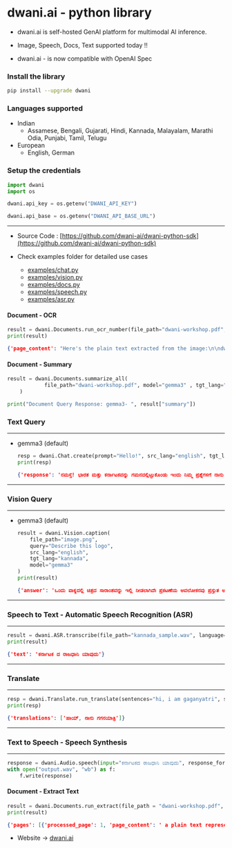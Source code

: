 # dwani.ai - python library

- dwani.ai is self-hosted GenAI platform for multimodal AI inference.

- Image, Speech, Docs, Text supported today !!

- dwani.ai - is now compatible with OpenAI Spec

### Install the library
```bash
pip install --upgrade dwani
```

### Languages supported
- Indian
  - Assamese, Bengali, Gujarati, Hindi, Kannada, Malayalam, Marathi Odia, Punjabi, Tamil, Telugu
- European
  - English, German

### Setup the credentials
```python
import dwani
import os

dwani.api_key = os.getenv("DWANI_API_KEY")

dwani.api_base = os.getenv("DWANI_API_BASE_URL")
```


---

- Source Code : [https://github.com/dwani-ai/dwani-python-sdk](https://github.com/dwani-ai/dwani-python-sdk)
- Check examples folder for detailed use cases 

  - [examples/chat.py](examples/chat.py)
  - [examples/vision.py](examples/vision.py)
  - [examples/docs.py](examples/docs.py)
  - [examples/speech.py](examples/speech.py)
  - [examples/asr.py](examples/asr.py)

#### Document - OCR
```python
result = dwani.Documents.run_ocr_number(file_path="dwani-workshop.pdf", page_number=1, model="gemma3")
print(result)
```
```json
{'page_content': "Here's the plain text extracted from the image:\n\ndwani's Goals\n\nTo integrate and enhance the following models and services for Kannada:\n\n*   **Automatic Speech Recognition (ASR):**"}
```


#### Document - Summary

```python
result = dwani.Documents.summarize_all(
            file_path="dwani-workshop.pdf", model="gemma3" , tgt_lang="english"  
    )

print("Document Query Response: gemma3- ", result["summary"])
```


### Text Query 
---
- gemma3 (default)

  ```python
  resp = dwani.Chat.create(prompt="Hello!", src_lang="english", tgt_lang="kannada", model="gemma3")
  print(resp)
  ```
  ```json
  {'response': 'ನಮಸ್ತೆ! ಭಾರತ ಮತ್ತು ಕರ್ನಾಟಕವನ್ನು ಗಮನದಲ್ಲಿಟ್ಟುಕೊಂಡು ಇಂದು ನಿಮ್ಮ ಪ್ರಶ್ನೆಗಳಿಗೆ ನಾನು ನಿಮಗೆ ಹೇಗೆ ಸಹಾಯ ಮಾಡಲಿ?'}
  ```

---
### Vision Query
---
- gemma3 (default)
    ```python
    result = dwani.Vision.caption(
        file_path="image.png",
        query="Describe this logo",
        src_lang="english",
        tgt_lang="kannada",
        model="gemma3"
    )
    print(result)
    ```
    ```json
    {'answer': 'ಒಂದು ವಾಕ್ಯದಲ್ಲಿ ಚಿತ್ರದ ಸಾರಾಂಶವನ್ನು ಇಲ್ಲಿ ನೀಡಲಾಗಿದೆಃ ಪ್ರಕಟಣೆಯ ಅವಲೋಕನವು ಪ್ರಸ್ತುತ ಅರವತ್ತನಾಲ್ಕು ದೇಶಗಳು/ಪ್ರದೇಶಗಳನ್ನು ಸೇರಿಸಲಾಗಿದೆ ಮತ್ತು ಇನ್ನೂ ಹದಿನಾರು ಪ್ರದೇಶಗಳನ್ನು ಸೇರಿಸಬೇಕಾಗಿದೆ. ಒದಗಿಸಲಾದ ಚಿತ್ರದಲ್ಲಿ ಲಾಂಛನವು ಕಾಣಿಸುವುದಿಲ್ಲ.'}
    ```

---
### Speech to Text -  Automatic Speech Recognition (ASR)
---
```python
result = dwani.ASR.transcribe(file_path="kannada_sample.wav", language="kannada")
print(result)
```
```json
{'text': 'ಕರ್ನಾಟಕ ದ ರಾಜಧಾನಿ ಯಾವುದು'}
```
---
### Translate
---
```python
resp = dwani.Translate.run_translate(sentences="hi, i am gaganyatri", src_lang="english", tgt_lang="kannada")
print(resp)
```
```json
{'translations': ['ಹಾಯ್, ನಾನು ಗಗನಯಾತ್ರಿ']}
```
---
### Text to Speech -  Speech Synthesis
---
```python
response = dwani.Audio.speech(input="ಕರ್ನಾಟಕದ ರಾಜಧಾನಿ ಯಾವುದು", response_format="wav", language="kannada")
with open("output.wav", "wb") as f:
    f.write(response)
```

#### Document - Extract Text
```python
result = dwani.Documents.run_extract(file_path = "dwani-workshop.pdf", page_number=1, src_lang="english",tgt_lang="kannada" )
print(result)
```
```json
{'pages': [{'processed_page': 1, 'page_content': ' a plain text representation of the document', 'translated_content': 'ಡಾಕ್ಯುಮೆಂಟ್ನ ಸರಳ ಪಠ್ಯ ಪ್ರಾತಿನಿಧ್ಯವನ್ನು ಇಲ್ಲಿ ನೀಡಲಾಗಿದೆ, ಅದನ್ನು ಸ್ವಾಭಾವಿಕವಾಗಿ ಓದುವಂತೆಃ'}]}
```

- Website -> [dwani.ai](https://dwani.ai)


<!-- 
## local development
pip install -e .


pip install twine build
rm -rf dist/
python -m build

python -m twine upload dist/*

-->

<!--
Without Batch  
2025-07-14 13:39:50,330 - dwani_api - INFO - Request to /indic-summarize-pdf-all took 245.381 seconds
INFO:dwani_api:Request to /indic-summarize-pdf-all took 245.381 seconds

With Batch

vllm serve google/gemma-3-4b-it --served-model-name gemma3 --host 0.0.0.0 --port 9000 --gpu-memory-utilization 0.8 --tensor-parallel-size 1 --max-model-len 65536     --dtype bfloat16 


-->
